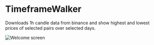 # TimeframeWalker
Downloads 1h candle data from binance and show highest and lowest prices of selected pairs over selected days.


![Welcome screen](https://github.com/QTinman/whalealert/blob/main/timeframewalker.png)
